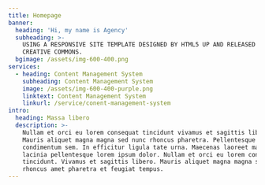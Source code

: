 ```yaml
---
title: Homepage
banner:
  heading: 'Hi, my name is Agency'
  subheading: >-
    USING A RESPONSIVE SITE TEMPLATE DESIGNED BY HTML5 UP AND RELEASED UNDER THE
    CREATIVE COMMONS.
  bgimage: /assets/img-600-400.png
services:
  - heading: Content Management System
    subheading: Content Management System
    image: /assets/img-600-400-purple.png
    linktext: Content Management System
    linkurl: /service/conent-management-system
intro:
  heading: Massa libero
  description: >-
    Nullam et orci eu lorem consequat tincidunt vivamus et sagittis libero.
    Mauris aliquet magna magna sed nunc rhoncus pharetra. Pellentesque
    condimentum sem. In efficitur ligula tate urna. Maecenas laoreet massa vel
    lacinia pellentesque lorem ipsum dolor. Nullam et orci eu lorem consequat
    tincidunt. Vivamus et sagittis libero. Mauris aliquet magna magna sed nunc
    rhoncus amet pharetra et feugiat tempus.
---
```

